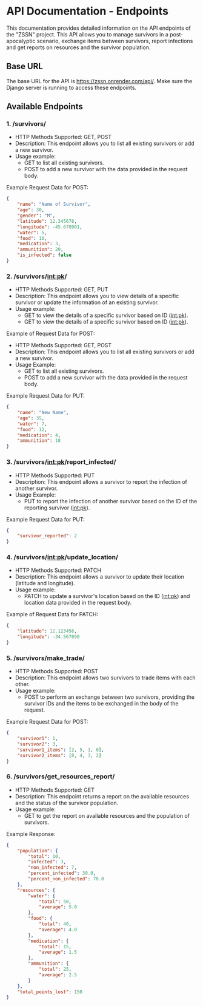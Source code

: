 # API Documentation - Endpoints
This documentation provides detailed information on the API endpoints of the "ZSSN" project. This API allows you to manage survivors in a post-apocalyptic scenario, exchange items between survivors, report infections and get reports on resources and the survivor population.

## Base URL
The base URL for the API is https://zssn.onrender.com/api/. Make sure the Django server is running to access these endpoints.

## Available Endpoints
### 1. /survivors/
- HTTP Methods Supported: GET, POST
- Description: This endpoint allows you to list all existing survivors or add a new survivor.
- Usage example:
    - GET to list all existing survivors.
    - POST to add a new survivor with the data provided in the request body.

Example Request Data for POST:

```json
{
    "name": "Name of Survivor",
    "age": 30,
    "gender": "M",
    "latitude": 12.345678,
    "longitude": -45.678901,
    "water": 5,
    "food": 10,
    "medication": 3,
    "ammunition": 20,
    "is_infected": false
}
```

### 2. /survivors/<int:pk>/
- HTTP Methods Supported: GET, PUT
- Description: This endpoint allows you to view details of a specific survivor or update the information of an existing survivor.
- Usage example:
    - GET to view the details of a specific survivor based on ID (<int:pk>).
    - GET to view the details of a specific survivor based on ID (<int:pk>).

Example of Request Data for POST:
- HTTP Methods Supported: GET, POST
- Description: This endpoint allows you to list all existing survivors or add a new survivor.
- Usage Example:
    - GET to list all existing survivors.
    - POST to add a new survivor with the data provided in the request body.

Example Request Data for PUT:

```json
{
    "name": "New Name",
    "age": 35,
    "water": 7,
    "food": 12,
    "medication": 4,
    "ammunition": 18
}
```

### 3. /survivors/<int:pk>/report_infected/
- HTTP Methods Supported: PUT
- Description: This endpoint allows a survivor to report the infection of another survivor.
- Usage Example:
    - PUT to report the infection of another survivor based on the ID of the reporting survivor (<int:pk>).

Example Request Data for PUT:

```json
{
    "survivor_reported": 2
}
```

### 4. /survivors/<int:pk>/update_location/
- HTTP Methods Supported: PATCH
- Description: This endpoint allows a survivor to update their location (latitude and longitude).
- Usage example:
    - PATCH to update a survivor's location based on the ID (<int:pk>) and location data provided in the request body.

Example of Request Data for PATCH:

```json
{
    "latitude": 12.123456,
    "longitude": -34.567890
}
```

### 5. /survivors/make_trade/
- HTTP Methods Supported: POST
- Description: This endpoint allows two survivors to trade items with each other.
- Usage example:
    - POST to perform an exchange between two survivors, providing the survivor IDs and the items to be exchanged in the body of the request.

Example Request Data for POST:

```json
{
    "survivor1": 1,
    "survivor2": 3,
    "survivor1_items": [2, 5, 1, 0],
    "survivor2_items": [0, 4, 3, 2]
}
```

### 6. /survivors/get_resources_report/
- HTTP Methods Supported: GET
- Description: This endpoint returns a report on the available resources and the status of the survivor population.
- Usage example:
    - GET to get the report on available resources and the population of survivors.

Example Response:

```json
{
    "population": {
        "total": 10,
        "infected": 3,
        "non_infected": 7,
        "percent_infected": 30.0,
        "percent_non_infected": 70.0
    },
    "resources": {
        "water": {
            "total": 50,
            "average": 5.0
        },
        "food": {
            "total": 40,
            "average": 4.0
        },
        "medication": {
            "total": 15,
            "average": 1.5
        },
        "ammunition": {
            "total": 25,
            "average": 2.5
        }
    },
    "total_points_lost": 150
}
```